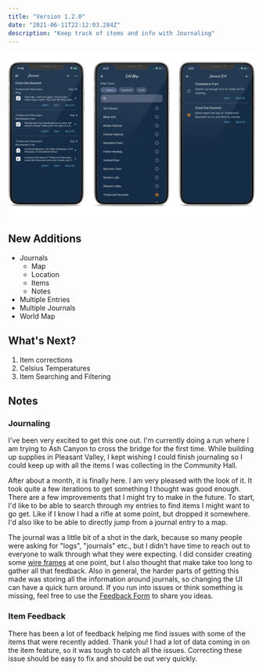 ```yaml
---
title: "Version 1.2.0"
date: "2021-06-11T22:12:03.284Z"
description: "Keep track of items and info with Journaling"
---
```



![Extended Night Companion Journal Screen](./screenshots/hero.png)

## New Additions
- Journals
  - Map
  - Location
  - Items
  - Notes
- Multiple Entries
- Multiple Journals
- World Map

## What's Next? 

1. Item corrections
1. Celsius Temperatures
1. Item Searching and Filtering


## Notes

### Journaling

I've been very excited to get this one out. I'm currently doing a run where I am trying to Ash Canyon to cross the bridge for the first time. While building up supplies in Pleasant Valley, I kept wishing I could finish journaling so I could keep up with all the items I was collecting in the Community Hall.

After about a month, it is finally here. I am very pleased with the look of it. It took quite a few iterations to get something I thought was good enough. There are a few improvements that I might try to make in the future. To start, I'd like to be able to search through my entries to find items I might want to go get. Like if I know I had a rifle at some point, but dropped it somewhere. I'd also like to be able to directly jump from a journal entry to a map. 

The journal was a little bit of a shot in the dark, because so many people were asking for "logs", "journals" etc., but I didn't have time to reach out to everyone to walk through what they were expecting. I did consider creating some [wire frames](https://balsamiq.com/learn/articles/what-are-wireframes/) at one point, but I also thought that make take too long to gather all that feedback. Also in general, the harder parts of getting this made was storing all the information around journals, so changing the UI can have a quick turn around. If you run into issues or think something is missing, feel free to use the [Feedback Form](https://forms.gle/wQsRUJqf3VLDucHdA) to share you ideas. 

### Item Feedback

There has been a lot of feedback helping me find issues with some of the items that were recently added. Thank you! 
I had a lot of data coming in on the item feature, so it was tough to catch all the issues. Correcting these issue should be easy to fix and should be out very quickly. 

